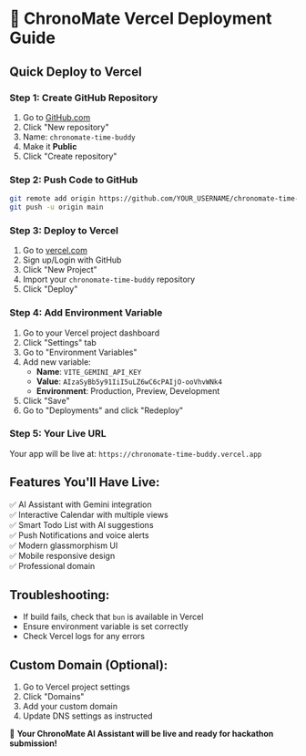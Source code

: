 # 🚀 ChronoMate Vercel Deployment Guide

## Quick Deploy to Vercel

### Step 1: Create GitHub Repository
1. Go to [GitHub.com](https://github.com)
2. Click "New repository"
3. Name: `chronomate-time-buddy`
4. Make it **Public**
5. Click "Create repository"

### Step 2: Push Code to GitHub
```bash
git remote add origin https://github.com/YOUR_USERNAME/chronomate-time-buddy.git
git push -u origin main
```

### Step 3: Deploy to Vercel
1. Go to [vercel.com](https://vercel.com)
2. Sign up/Login with GitHub
3. Click "New Project"
4. Import your `chronomate-time-buddy` repository
5. Click "Deploy"

### Step 4: Add Environment Variable
1. Go to your Vercel project dashboard
2. Click "Settings" tab
3. Go to "Environment Variables"
4. Add new variable:
   - **Name**: `VITE_GEMINI_API_KEY`
   - **Value**: `AIzaSyBb5y91IiI5uLZ6wC6cPAIjO-ooVhvWNk4`
   - **Environment**: Production, Preview, Development
5. Click "Save"
6. Go to "Deployments" and click "Redeploy"

### Step 5: Your Live URL
Your app will be live at: `https://chronomate-time-buddy.vercel.app`

## Features You'll Have Live:
✅ AI Assistant with Gemini integration  
✅ Interactive Calendar with multiple views  
✅ Smart Todo List with AI suggestions  
✅ Push Notifications and voice alerts  
✅ Modern glassmorphism UI  
✅ Mobile responsive design  
✅ Professional domain  

## Troubleshooting:
- If build fails, check that `bun` is available in Vercel
- Ensure environment variable is set correctly
- Check Vercel logs for any errors

## Custom Domain (Optional):
1. Go to Vercel project settings
2. Click "Domains"
3. Add your custom domain
4. Update DNS settings as instructed

🎉 **Your ChronoMate AI Assistant will be live and ready for hackathon submission!** 